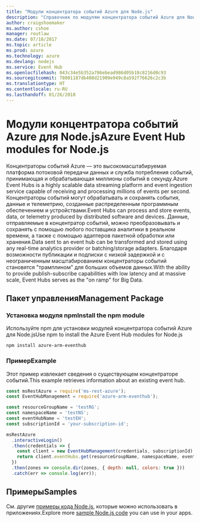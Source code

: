 ```yaml
---
title: "Модули концентратора событий Azure для Node.js"
description: "Справочник по модулям концентратора событий Azure для Node.js"
author: craigshoemaker
ms.author: cshoe
manager: routlaw
ms.date: 07/18/2017
ms.topic: article
ms.prod: azure
ms.technology: azure
ms.devlang: nodejs
ms.service: Event Hub
ms.openlocfilehash: 043c34e5b352a786ebead986d05b18c8216d0c93
ms.sourcegitcommit: 78001187db408d21909e949c8a592f76626c2c3b
ms.translationtype: HT
ms.contentlocale: ru-RU
ms.lasthandoff: 01/26/2018
---
```

# <a name="azure-event-hub-modules-for-nodejs"></a><span data-ttu-id="2d9be-103">Модули концентратора событий Azure для Node.js</span><span class="sxs-lookup"><span data-stu-id="2d9be-103">Azure Event Hub modules for Node.js</span></span>

<span data-ttu-id="2d9be-104">Концентраторы событий Azure — это высокомасштабируемая платформа потоковой передачи данных и служба потребления событий, принимающая и обрабатывающая миллионы событий в секунду.</span><span class="sxs-lookup"><span data-stu-id="2d9be-104">Azure Event Hubs is a highly scalable data streaming platform and event ingestion service capable of receiving and processing millions of events per second.</span></span> <span data-ttu-id="2d9be-105">Концентраторы событий могут обрабатывать и сохранять события, данные и телеметрию, созданные распределенным программным обеспечением и устройствами.</span><span class="sxs-lookup"><span data-stu-id="2d9be-105">Event Hubs can process and store events, data, or telemetry produced by distributed software and devices.</span></span> <span data-ttu-id="2d9be-106">Данные, отправляемые в концентратор событий, можно преобразовывать и сохранять с помощью любого поставщика аналитики в реальном времени, а также с помощью адаптеров пакетной обработки или хранения.</span><span class="sxs-lookup"><span data-stu-id="2d9be-106">Data sent to an event hub can be transformed and stored using any real-time analytics provider or batching/storage adapters.</span></span> <span data-ttu-id="2d9be-107">Благодаря возможности публикации и подписки с низкой задержкой и с неограниченным масштабированием концентраторы событий становятся "трамплином" для больших объемов данных.</span><span class="sxs-lookup"><span data-stu-id="2d9be-107">With the ability to provide publish-subscribe capabilities with low latency and at massive scale, Event Hubs serves as the "on ramp" for Big Data.</span></span>

## <a name="management-package"></a><span data-ttu-id="2d9be-108">Пакет управления</span><span class="sxs-lookup"><span data-stu-id="2d9be-108">Management Package</span></span>

### <a name="install-the-npm-module"></a><span data-ttu-id="2d9be-109">Установка модуля npm</span><span class="sxs-lookup"><span data-stu-id="2d9be-109">Install the npm module</span></span> 

<span data-ttu-id="2d9be-110">Используйте npm для установки модулей концентратора событий Azure для Node.js</span><span class="sxs-lookup"><span data-stu-id="2d9be-110">Use npm to install the Azure Event Hub modules for Node.js</span></span>

```bash
npm install azure-arm-eventhub
```

### <a name="example"></a><span data-ttu-id="2d9be-111">Пример</span><span class="sxs-lookup"><span data-stu-id="2d9be-111">Example</span></span>

<span data-ttu-id="2d9be-112">Этот пример извлекает сведения о существующем концентраторе событий.</span><span class="sxs-lookup"><span data-stu-id="2d9be-112">This example retrieves information about an existing event hub.</span></span>

```javascript
const msRestAzure = require('ms-rest-azure');
const EventHubManagement = require('azure-arm-eventhub');

const resourceGroupName = 'testRG';
const namespaceName = 'testNS';
const eventHubName = 'testEH';
const subscriptionId = 'your-subscription-id';

msRestAzure
  .interactiveLogin()
  .then(credentials => {
    const client = new EventHubManagement(credentials, subscriptionId);
    return client.eventHubs.get(resourceGroupName, namespaceName, eventHubName);
  })
  .then(zones => console.dir(zones, { depth: null, colors: true }))
  .catch(err => console.log(err));
```

## <a name="samples"></a><span data-ttu-id="2d9be-113">Примеры</span><span class="sxs-lookup"><span data-stu-id="2d9be-113">Samples</span></span>

<span data-ttu-id="2d9be-114">См. другие [примеры кода Node.js](https://azure.microsoft.com/resources/samples/?platform=nodejs), которые можно использовать в приложениях.</span><span class="sxs-lookup"><span data-stu-id="2d9be-114">Explore more [sample Node.js code](https://azure.microsoft.com/resources/samples/?platform=nodejs) you can use in your apps.</span></span>
